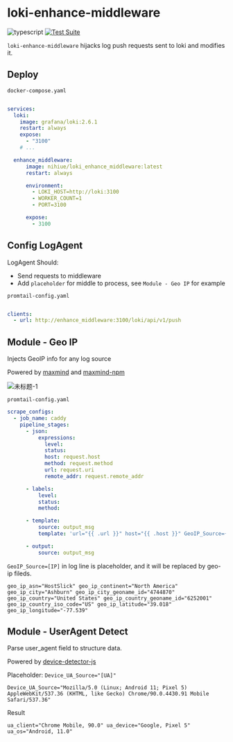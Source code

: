 # loki-enhance-middleware

![typescript](https://img.shields.io/npm/types/scrub-js.svg)
[![Test Suite](https://github.com/Nihiue/loki-enhance-middleware/actions/workflows/main.yml/badge.svg)](https://github.com/Nihiue/loki-enhance-middleware/actions/workflows/main.yml)

`loki-enhance-middleware` hijacks log push requests sent to loki and modifies it.


## Deploy


`docker-compose.yaml`
```yaml

services:
  loki:
    image: grafana/loki:2.6.1
    restart: always
    expose:
      - "3100"
    # ...

  enhance_middleware:
      image: nihiue/loki_enhance_middleware:latest
      restart: always

      environment:
        - LOKI_HOST=http://loki:3100
        - WORKER_COUNT=1
        - PORT=3100

      expose:
        - 3100
```

## Config LogAgent

 LogAgent Should:

 * Send requests to middleware
 * Add `placeholder` for middle to process, see `Module - Geo IP` for example

`promtail-config.yaml`
```yaml

clients:
  - url: http://enhance_middleware:3100/loki/api/v1/push

```


## Module - Geo IP

Injects GeoIP info for any log source

Powered by [maxmind](https://www.maxmind.com/) and [maxmind-npm](https://www.npmjs.com/package/maxmind)

![未标题-1](https://user-images.githubusercontent.com/5763301/188595103-5719c66c-b94b-40ec-ad49-9e4cf66f07b8.png)

`promtail-config.yaml`
```yaml
scrape_configs:
  - job_name: caddy
    pipeline_stages:
      - json:
          expressions:
            level:
            status:
            host: request.host
            method: request.method
            url: request.uri
            remote_addr: request.remote_addr

      - labels:
          level:
          status:
          method:

      - template:
          source: output_msg
          template: 'url="{{ .url }}" host="{{ .host }}" GeoIP_Source={{.remote_addr }}'

      - output:
          source: output_msg
```

`GeoIP_Source=[IP]` in log line is placeholder, and it will be replaced by geo-ip fileds.

```
geo_ip_asn="HostSlick" geo_ip_continent="North America" geo_ip_city="Ashburn" geo_ip_city_geoname_id="4744870" geo_ip_country="United States" geo_ip_country_geoname_id="6252001" geo_ip_country_iso_code="US" geo_ip_latitude="39.018" geo_ip_longitude="-77.539"

```


## Module - UserAgent Detect

Parse user_agent field to structure data.

Powered by [device-detector-js](https://www.npmjs.com/package/device-detector-js)

Placeholder: `Device_UA_Source="[UA]"`

```
Device_UA_Source="Mozilla/5.0 (Linux; Android 11; Pixel 5) AppleWebKit/537.36 (KHTML, like Gecko) Chrome/90.0.4430.91 Mobile Safari/537.36"
```

Result

```
ua_client="Chrome Mobile, 90.0" ua_device="Google, Pixel 5" ua_os="Android, 11.0"
```
